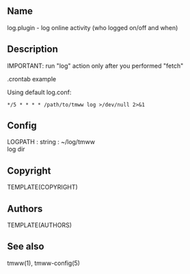 Name
----
log.plugin - log online activity (who logged on/off and when)

Description
-----------

IMPORTANT: run "log" action only after you performed "fetch"

.crontab example

Using default log.conf:

    */5 * * * * /path/to/tmww log >/dev/null 2>&1

Config
------

LOGPATH : string : ~/log/tmww  
    log dir

Copyright
---------
TEMPLATE(COPYRIGHT)

Authors
-------
TEMPLATE(AUTHORS)

See also
--------
tmww(1), tmww-config(5)

